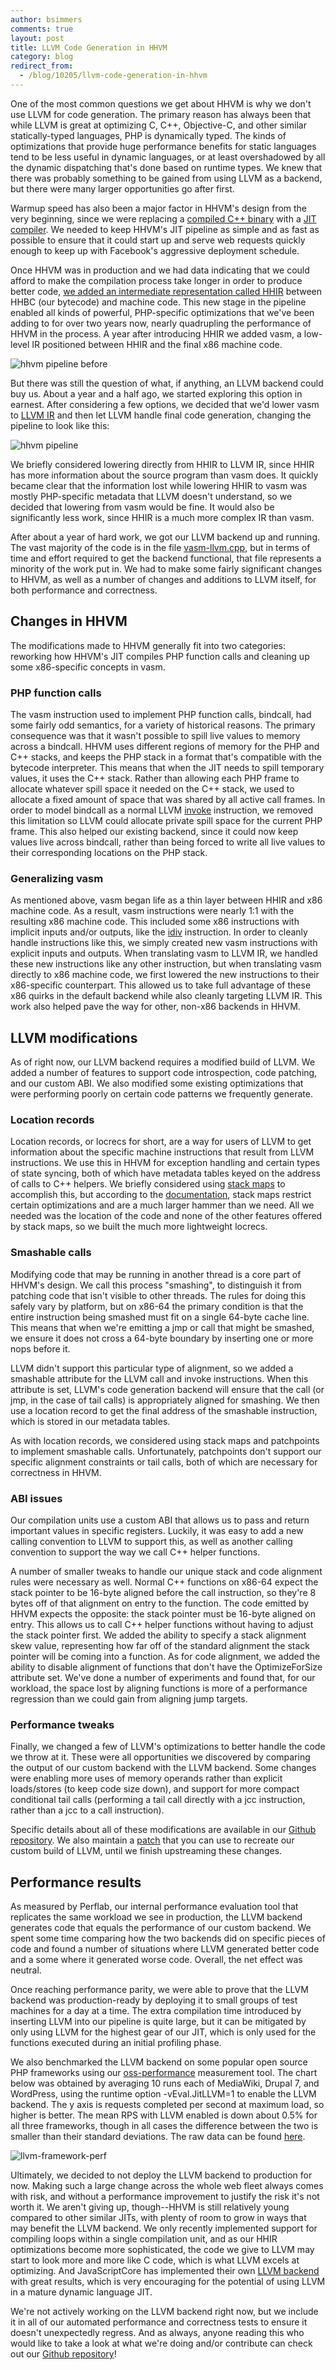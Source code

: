 ```yaml
---
author: bsimmers
comments: true
layout: post
title: LLVM Code Generation in HHVM
category: blog
redirect_from:
  - /blog/10205/llvm-code-generation-in-hhvm
---
```


One of the most common questions we get about HHVM is why we don't use LLVM for code generation. The primary reason has always been that while LLVM is great at optimizing C, C++, Objective-C, and other similar statically-typed languages, PHP is dynamically typed. The kinds of optimizations that provide huge performance benefits for static languages tend to be less useful in dynamic languages, or at least overshadowed by all the dynamic dispatching that's done based on runtime types. We knew that there was probably something to be gained from using LLVM as a backend, but there were many larger opportunities go after first.

Warmup speed has also been a major factor in HHVM's design from the very beginning, since we were replacing a [compiled C++ binary](https://en.wikipedia.org/wiki/HipHop_for_PHP) with a [JIT compiler](https://en.wikipedia.org/wiki/Just-in-time_compilation). We needed to keep HHVM's JIT pipeline as simple and as fast as possible to ensure that it could start up and serve web requests quickly enough to keep up with Facebook's aggressive deployment schedule.

Once HHVM was in production and we had data indicating that we could afford to make the compilation process take longer in order to produce better code, [we added an intermediate representation called HHIR](http://hhvm.com/blog/2027/faster-and-cheaper-the-evolution-of-the-hhvm-jit) between HHBC (our bytecode) and machine code. This new stage in the pipeline enabled all kinds of powerful, PHP-specific optimizations that we've been adding to for over two years now, nearly quadrupling the performance of HHVM in the process. A year after introducing HHIR we added vasm, a low-level IR positioned between HHIR and the final x86 machine code.

![hhvm pipeline before](/static/images/posts/hhvm-pipeline-before.png)

But there was still the question of what, if anything, an LLVM backend could buy us. About a year and a half ago, we started exploring this option in earnest. After considering a few options, we decided that we'd lower vasm to [LLVM IR](http://llvm.org/docs/LangRef.html) and then let LLVM handle final code generation, changing the pipeline to look like this:

![hhvm pipeline](/static/images/posts/hhvm-pipeline.png)

We briefly considered lowering directly from HHIR to LLVM IR, since HHIR has more information about the source program than vasm does. It quickly became clear that the information lost while lowering HHIR to vasm was mostly PHP-specific metadata that LLVM doesn't understand, so we decided that lowering from vasm would be fine. It would also be significantly less work, since HHIR is a much more complex IR than vasm.

After about a year of hard work, we got our LLVM backend up and running. The vast majority of the code is in the file [vasm-llvm.cpp](https://github.com/facebook/hhvm/blob/master/hphp/runtime/vm/jit/vasm-llvm.cpp), but in terms of time and effort required to get the backend functional, that file represents a minority of the work put in. We had to make some fairly significant changes to HHVM, as well as a number of changes and additions to LLVM itself, for both performance and correctness.



## Changes in HHVM


The modifications made to HHVM generally fit into two categories: reworking how HHVM's JIT compiles PHP function calls and cleaning up some x86-specific concepts in vasm.



### PHP function calls


The vasm instruction used to implement PHP function calls, bindcall, had some fairly odd semantics, for a variety of historical reasons. The primary consequence was that it wasn't possible to spill live values to memory across a bindcall. HHVM uses different regions of memory for the PHP and C++ stacks, and keeps the PHP stack in a format that's compatible with the bytecode interpreter. This means that when the JIT needs to spill temporary values, it uses the C++ stack. Rather than allowing each PHP frame to allocate whatever spill space it needed on the C++ stack, we used to allocate a fixed amount of space that was shared by all active call frames. In order to model bindcall as a normal LLVM [invoke](http://llvm.org/docs/LangRef.html#invoke-instruction) instruction, we removed this limitation so LLVM could allocate private spill space for the current PHP frame. This also helped our existing backend, since it could now keep values live across bindcall, rather than being forced to write all live values to their corresponding locations on the PHP stack.



### Generalizing vasm


As mentioned above, vasm began life as a thin layer between HHIR and x86 machine code. As a result, vasm instructions were nearly 1:1 with the resulting x86 machine code. This included some x86 instructions with implicit inputs and/or outputs, like the [idiv](http://x86.renejeschke.de/html/file_module_x86_id_137.html) instruction. In order to cleanly handle instructions like this, we simply created new vasm instructions with explicit inputs and outputs. When translating vasm to LLVM IR, we handled these new instructions like any other instruction, but when translating vasm directly to x86 machine code, we first lowered the new instructions to their x86-specific counterpart. This allowed us to take full advantage of these x86 quirks in the default backend while also cleanly targeting LLVM IR. This work also helped pave the way for other, non-x86 backends in HHVM.



## LLVM modifications


As of right now, our LLVM backend requires a modified build of LLVM. We added a number of features to support code introspection, code patching, and our custom ABI. We also modified some existing optimizations that were performing poorly on certain code patterns we frequently generate.



### Location records


Location records, or locrecs for short, are a way for users of LLVM to get information about the specific machine instructions that result from LLVM instructions. We use this in HHVM for exception handling and certain types of state syncing, both of which have metadata tables keyed on the address of calls to C++ helpers. We briefly considered using [stack maps](http://llvm.org/docs/StackMaps.html) to accomplish this, but according to the [documentation](http://llvm.org/docs/StackMaps.html#stack-map-usage), stack maps restrict certain optimizations and are a much larger hammer than we need. All we needed was the location of the code and none of the other features offered by stack maps, so we built the much more lightweight locrecs.



### Smashable calls


Modifying code that may be running in another thread is a core part of HHVM's design. We call this process "smashing", to distinguish it from patching code that isn't visible to other threads. The rules for doing this safely vary by platform, but on x86-64 the primary condition is that the entire instruction being smashed must fit on a single 64-byte cache line. This means that when we're emitting a jmp or call that might be smashed, we ensure it does not cross a 64-byte boundary by inserting one or more nops before it.

LLVM didn't support this particular type of alignment, so we added a smashable attribute for the LLVM call and invoke instructions. When this attribute is set, LLVM's code generation backend will ensure that the call (or jmp, in the case of tail calls) is appropriately aligned for smashing. We then use a location record to get the final address of the smashable instruction, which is stored in our metadata tables.

As with location records, we considered using stack maps and patchpoints to implement smashable calls. Unfortunately, patchpoints don't support our specific alignment constraints or tail calls, both of which are necessary for correctness in HHVM.



### ABI issues


Our compilation units use a custom ABI that allows us to pass and return important values in specific registers. Luckily, it was easy to add a new calling convention to LLVM to support this, as well as another calling convention to support the way we call C++ helper functions.

A number of smaller tweaks to handle our unique stack and code alignment rules were necessary as well. Normal C++ functions on x86-64 expect the stack pointer to be 16-byte aligned before the call instruction, so they're 8 bytes off of that alignment on entry to the function. The code emitted by HHVM expects the opposite: the stack pointer must be 16-byte aligned on entry. This allows us to call C++ helper functions without having to adjust the stack pointer first. We added the ability to specify a stack alignment skew value, representing how far off of the standard alignment the stack pointer will be coming into a function. As for code alignment, we added the ability to disable alignment of functions that don't have the OptimizeForSize attribute set. We've done a number of experiments and found that, for our workload, the space lost by aligning functions is more of a performance regression than we could gain from aligning jump targets.



### Performance tweaks


Finally, we changed a few of LLVM's optimizations to better handle the code we throw at it. These were all opportunities we discovered by comparing the output of our custom backend with the LLVM backend. Some changes were enabling more uses of memory operands rather than explicit loads/stores (to keep code size down), and support for more compact conditional tail calls (performing a tail call directly with a jcc instruction, rather than a jcc to a call instruction).

Specific details about all of these modifications are available in our [Github repository](https://github.com/facebook/hhvm/tree/master/hphp/tools/llvm). We also maintain a [patch](https://github.com/facebook/hhvm/blob/master/hphp/tools/llvm/llvm.patch) that you can use to recreate our custom build of LLVM, until we finish upstreaming these changes.



## Performance results


As measured by Perflab, our internal performance evaluation tool that replicates the same workload we see in production, the LLVM backend generates code that equals the performance of our custom backend. We spent some time comparing how the two backends did on specific pieces of code and found a number of situations where LLVM generated better code and a some where it generated worse code. Overall, the net effect was neutral.

Once reaching performance parity, we were able to prove that the LLVM backend was production-ready by deploying it to small groups of test machines for a day at a time. The extra compilation time introduced by inserting LLVM into our pipeline is quite large, but it can be mitigated by only using LLVM for the highest gear of our JIT, which is only used for the functions executed during an initial profiling phase.

We also benchmarked the LLVM backend on some popular open source PHP frameworks using our [oss-performance](https://github.com/hhvm/oss-performance) measurement tool. The chart below was obtained by averaging 10 runs each of MediaWiki, Drupal 7, and WordPress, using the runtime option -vEval.JitLLVM=1 to enable the LLVM backend. The y axis is requests completed per second at maximum load, so higher is better. The mean RPS with LLVM enabled is down about 0.5% for all three frameworks, though in all cases the difference between the two is smaller than their standard deviations. The raw data can be found [here](https://gist.github.com/swtaarrs/cce65d3d729be7320609).

![llvm-framework-perf](/static/images/posts/llvm-framework-perf.png)

Ultimately, we decided to not deploy the LLVM backend to production for now. Making such a large change across the whole web fleet always comes with risk, and without a performance improvement to justify the risk it's not worth it. We aren't giving up, though--HHVM is still relatively young compared to other similar JITs, with plenty of room to grow in ways that may benefit the LLVM backend. We only recently implemented support for compiling loops within a single compilation unit, and as our HHIR optimizations become more sophisticated, the code we give to LLVM may start to look more and more like C code, which is what LLVM excels at optimizing. And JavaScriptCore has implemented their own [LLVM backend](https://www.webkit.org/blog/3362/introducing-the-webkit-ftl-jit/) with great results, which is very encouraging for the potential of using LLVM in a mature dynamic language JIT.

We're not actively working on the LLVM backend right now, but we include it in all of our automated performance and correctness tests to ensure it doesn't unexpectedly regress. And as always, anyone reading this who would like to take a look at what we're doing and/or contribute can check out our [Github repository](https://github.com/facebook/hhvm)!
